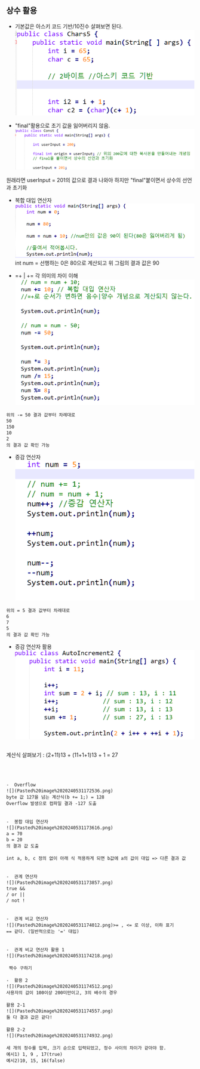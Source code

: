 
## 상수 활용


-  기본값은 아스키 코드 기반/10진수 살펴보면 된다.
![](Pasted%20image%2020240531135250.png)



-  "final"활용으로 초기 값을 잃어버리지 않음.
![](Pasted%20image%2020240531135451.png)

원래라면 userInput = 201의 값으로 결과 나와야 하지만 "final"붙이면서 상수의 선언과 초기화


-  복합 대입 연산자
![](Pasted%20image%2020240531135843.png)
int num = 선행하는 0은  80으로 계산되고 위 그림의 결과 값은 90


-  =+ | += 각 의미의 차이 이해
![](Pasted%20image%2020240531140021.png)

```
위의 -= 50 결과 값부터 차례대로
50
150
10
2
의 결과 값 확인 가능
```


-  증감 연산자
![](Pasted%20image%2020240531161327.png)
```
위의 = 5 결과 값부터 차례대로
6
7
5
의 결과 값 확인 가능
```


-  증감 연산자 활용
![](Pasted%20image%2020240531171424.png)
   ```
계산식 살펴보기   :                               (2+11)13 + (11+1+1)13 + 1 = 27
```



-  Overflow
![](Pasted%20image%2020240531172536.png)
byte 값 127을 넘는 계산식(b += 1;) = 128
Overflow 발생으로 컴파일 결과 -127 도출


-  봉합 대입 연산자
![](Pasted%20image%2020240531173616.png)
a = 70
b = 20
의 결과 값 도출

int a, b, c 정의 없이 아래 식 적용하게 되면 b값에 a의 값이 대입 => 다른 결과 값


-  관계 연산자
![](Pasted%20image%2020240531173857.png)
true && 
/ or ||
/ not !


-  관계 비교 연산자
![](Pasted%20image%2020240531174012.png)>= , <= 로 이상, 이하 표기
== 같다. (일반적으로는 '=' 대입)


-  관계 비교 연산자 활용 1
![](Pasted%20image%2020240531174218.png)

 짝수 구하기

-  활용 2
![](Pasted%20image%2020240531174512.png)
사용자의 값이 100이상 200미만이고, 3의 배수의 경우

활용 2-1
![](Pasted%20image%2020240531174557.png)
둘 다 결과 값은 같다!

활용 2-2
![](Pasted%20image%2020240531174932.png)

세 개의 정수를 입력, 크기 순으로 입력되었고, 정수 사이의 차이가 같아야 함.
예시1) 1, 9 , 17(true)
예시2)10, 15, 16(false)
